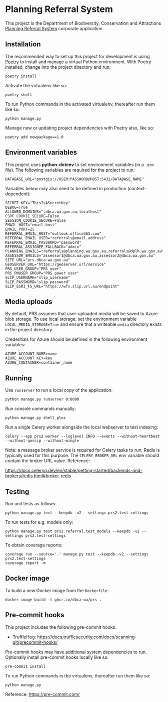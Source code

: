 # Planning Referral System

This project is the Department of Biodiversity, Conservation and Attractions
[Planning Referral System](https://prs.dbca.wa.gov.au/) corporate application.

## Installation

The recommended way to set up this project for development is using
[Poetry](https://python-poetry.org/docs/) to install and manage a virtual Python
environment. With Poetry installed, change into the project directory and run:

    poetry install

Activate the virtualenv like so:

    poetry shell

To run Python commands in the activated virtualenv, thereafter run them like so:

    python manage.py

Manage new or updating project dependencies with Poetry also, like so:

    poetry add newpackage==1.0

## Environment variables

This project uses **python-dotenv** to set environment variables (in a `.env` file).
The following variables are required for the project to run:

    DATABASE_URL="postgis://USER:PASSWORD@HOST:5432/DATABASE_NAME"

Variables below may also need to be defined in production (context-dependent):

    SECRET_KEY="ThisIsASecretKey"
    DEBUG=True
    ALLOWED_DOMAINS=".dbca.wa.gov.au,localhost"
    CSRF_COOKIE_SECURE=False
    SESSION_COOKIE_SECURE=False
    EMAIL_HOST="email.host"
    EMAIL_PORT=25
    REFERRAL_EMAIL_HOST="outlook.office365.com"
    REFERRAL_EMAIL_USER="referrals@email.address"
    REFERRAL_EMAIL_PASSWORD="password"
    REFERRAL_ASSIGNEE_FALLBACK="admin"
    PLANNING_EMAILS="referrals@planning.wa.gov.au,referrals@dplh.wa.gov.au"
    ASSESSOR_EMAILS="assessor1@dbca.wa.gov.au,assessor2@dbca.wa.gov.au"
    SITE_URL="prs.dbca.wa.gov.au"
    GEOSERVER_URL="https://geoserver.url/service"
    PRS_USER_GROUP="PRS user"
    PRS_PWUSER_GROUP="PRS power user"
    SLIP_USERNAME="slip_username"
    SLIP_PASSWORD="slip_password"
    SLIP_ESRI_FS_URL="https://wfs.slip.url.au/endpoint"

## Media uploads

By default, PRS assumes that user-uploaded media will be saved to Azure blob
storage. To use local storage, set the environment variable `LOCAL_MEDIA_STORAGE=True`
and ensure that a writeable `media` directory exists in the project directory.

Credentials for Azure should be defined in the following environment variables:

    AZURE_ACCOUNT_NAME=name
    AZURE_ACCOUNT_KEY=key
    AZURE_CONTAINER=container_name

## Running

Use `runserver` to run a local copy of the application:

    python manage.py runserver 0:8080

Run console commands manually:

    python manage.py shell_plus

Run a single Celery worker alongside the local webserver to test indexing:

    celery --app prs2 worker --loglevel INFO --events --without-heartbeat --without-gossip --without-mingle

Note: a message broker service is required for Celery tasks to run; Redis
is typically used for this purpose. The `CELERY_BROKER_URL` env variable
should contain the broker URL value. Reference:

<https://docs.celeryq.dev/en/stable/getting-started/backends-and-brokers/redis.html#broker-redis>

## Testing

Run unit tests as follows:

    python manage.py test --keepdb -v2 --settings prs2.test-settings

To run tests for e.g. models only:

    python manage.py test prs2.referral.test_models --keepdb -v2 --settings prs2.test-settings

To obtain coverage reports:

    coverage run --source='.' manage.py test --keepdb -v2 --settings prs2.test-settings
    coverage report -m

## Docker image

To build a new Docker image from the `Dockerfile`:

    docker image build -t ghcr.io/dbca-wa/prs .

## Pre-commit hooks

This project includes the following pre-commit hooks:

- TruffleHog: <https://docs.trufflesecurity.com/docs/scanning-git/precommit-hooks/>

Pre-commit hooks may have additional system dependencies to run. Optionally
install pre-commit hooks locally like so:

    pre-commit install

To run Python commands in the virtualenv, thereafter run them like so:

    python manage.py

Reference: <https://pre-commit.com/>

